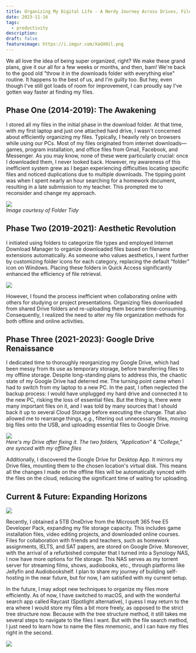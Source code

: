 ```yaml
---
title: Organizing My Digital Life - A Nerdy Journey Across Drives, File Management
date: 2023-11-16
tags:
  - productivity
description: 
draft: false
featureimage: https://i.imgur.com/XaQX0il.png
---
```


We all love the idea of being super organized, right? We make these grand plans, give it our all for a few weeks or months, and then, bam! We're back to the good old "throw it in the downloads folder with everything else" routine. It happens to the best of us, and I'm guilty too. But hey, even though I've still got loads of room for improvement, I can proudly say I've gotten way faster at finding my files.

## Phase One (2014-2019): The Awakening

I stored all my files in the initial phase in the download folder. At that time, with my first laptop and just one attached hard drive, I wasn't concerned about efficiently organizing my files. Typically, I heavily rely on browsers while using our PCs. Most of my files originated from internet downloads—games, program installation, and office files from Gmail, Facebook, and Messenger. As you may know, none of these were particularly crucial: once I downloaded them, I never looked back. However, my awareness of this inefficient system grew as I began experiencing difficulties locating specific files and noticed duplications due to multiple downloads. The tipping point was when I spent nearly an hour searching for a homework document, resulting in a late submission to my teacher. This prompted me to reconsider and change my approach.

![](https://i.imgur.com/XaQX0il.png)  
_Image courtesy of Folder Tidy_

## Phase Two (2019-2021): Aesthetic Revolution

I initiated using folders to categorize file types and employed Internet Download Manager to organize downloaded files based on filename extensions automatically. As someone who values aesthetics, I went further by customizing folder icons for each category, replacing the default "folder" icon on Windows. Placing these folders in Quick Access significantly enhanced the efficiency of file retrieval.

![](https://i.imgur.com/3YScNwK.png)

However, I found the process inefficient when collaborating online with others for studying or project presentations. Organizing files downloaded from shared Drive folders and re-uploading them became time-consuming. Consequently, I realized the need to alter my file organization methods for both offline and online activities.

## Phase Three (2021-2023): Google Drive Renaissance

I dedicated time to thoroughly reorganizing my Google Drive, which had been messy from its use as temporary storage, before transferring files to my offline storage. Despite long-standing plans to address this, the chaotic state of my Google Drive had deterred me. The turning point came when I had to switch from my laptop to a new PC. In the past, I often neglected the backup process: I would have unplugged my hard drive and connected it to the new PC, risking the loss of essential files. But the thing is, there were many important files on it, and I was told by many sources that I should back it up to several Cloud Storage before executing the change. That also allowed me to rearrange things, e.g., filtering out unnecessary files, moving big files onto the USB, and uploading essential files to Google Drive.

![](https://i.imgur.com/snkKX7A.png)  
_Here's my Drive after fixing it. The two folders, "Application" & "College," are synced with my offline files_

Additionally, I discovered the Google Drive for Desktop App. It mirrors my Drive files, mounting them to the chosen location's virtual disk. This means all the changes I made on the offline files will be automatically synced with the files on the cloud, reducing the significant time of waiting for uploading.

## Current & Future: Expanding Horizons

![](https://i.imgur.com/akPrPPw.png)

Recently, I obtained a 5TB OneDrive from the Microsoft 365 free E5 Developer Pack, expanding my file storage capacity. This includes game installation files, video editing projects, and downloaded online courses. Files for collaboration with friends and teachers, such as homework assignments, IELTS, and SAT papers, are stored on Google Drive. Moreover, with the arrival of a refurbished computer that I turned into a Synology NAS, I now have more options for file storage. This NAS serves as my torrent server for streaming films, shows, audiobooks, etc., through platforms like Jellyfin and Audiobookshelf. I plan to share my journey of building self-hosting in the near future, but for now, I am satisfied with my current setup.

In the future, I may adopt new techniques to organize my files more efficiently. As of now, I have switched to macOS, and with the wonderful search app called Raycast (Spotlight alternative), I guess I may return to the era where I would store my files a bit more freely, as opposed to the strict tree structure now. Because with the tree structure method, it still takes me several steps to navigate to the files I want. But with the file search method, I just need to learn how to name the files mnemonic, and I can have my files right in the second.  

![](https://i.imgur.com/IkP40NJ.png)
